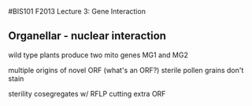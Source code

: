 #BIS101 F2013 Lecture 3: Gene Interaction

## Organellar - nuclear interaction
wild type plants produce two mito genes MG1 and MG2

multiple origins of novel ORF (what's an ORF?)
sterile pollen grains don't stain

sterility cosegregates w/ RFLP cutting extra ORF
